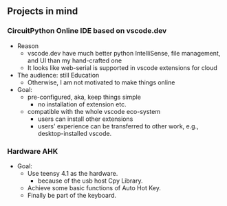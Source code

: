 ## Projects in mind

### CircuitPython Online IDE based on vscode.dev
- Reason
    - vscode.dev have much better python IntelliSense, file management, and UI than my hand-crafted one
    - It looks like web-serial is supported in vscode extensions for cloud
- The audience: still Education
    - Otherwise, I am not motivated to make things online
- Goal:
    - pre-configured, aka, keep things simple
        - no installation of extension etc.
    - compatible with the whole vscode eco-system
        - users can install other extensions
        - users' experience can be transferred to other work, e.g., desktop-installed vscode.

### Hardware AHK
- Goal:
    - Use teensy 4.1 as the hardware.
        - because of the usb host Cpy Library.
    - Achieve some basic functions of Auto Hot Key.
    - Finally be part of the keyboard.